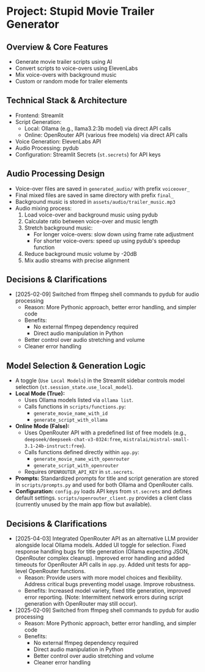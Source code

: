 # Project: Stupid Movie Trailer Generator

## Overview & Core Features
- Generate movie trailer scripts using AI
- Convert scripts to voice-overs using ElevenLabs
- Mix voice-overs with background music
- Custom or random mode for trailer elements

## Technical Stack & Architecture
- Frontend: Streamlit
- Script Generation:
    - Local: Ollama (e.g., llama3.2:3b model) via direct API calls
    - Online: OpenRouter API (various free models) via direct API calls
- Voice Generation: ElevenLabs API
- Audio Processing: pydub
- Configuration: Streamlit Secrets (`st.secrets`) for API keys

## Audio Processing Design
- Voice-over files are saved in `generated_audio/` with prefix `voiceover_`
- Final mixed files are saved in same directory with prefix `final_`
- Background music is stored in `assets/audio/trailer_music.mp3`
- Audio mixing process:
  1. Load voice-over and background music using pydub
  2. Calculate ratio between voice-over and music length
  3. Stretch background music:
     - For longer voice-overs: slow down using frame rate adjustment
     - For shorter voice-overs: speed up using pydub's speedup function
  4. Reduce background music volume by -20dB
  5. Mix audio streams with precise alignment

## Decisions & Clarifications
- [2025-02-09] Switched from ffmpeg shell commands to pydub for audio processing
  - Reason: More Pythonic approach, better error handling, and simpler code
  - Benefits: 
    - No external ffmpeg dependency required
    - Direct audio manipulation in Python
  - Better control over audio stretching and volume
  - Cleaner error handling

## Model Selection & Generation Logic
- A toggle (`Use Local Models`) in the Streamlit sidebar controls model selection (`st.session_state.use_local_model`).
- **Local Mode (True):**
    - Uses Ollama models listed via `ollama list`.
    - Calls functions in `scripts/functions.py`:
        - `generate_movie_name_with_id`
        - `generate_script_with_ollama`
- **Online Mode (False):**
    - Uses OpenRouter API with a predefined list of free models (e.g., `deepseek/deepseek-chat-v3-0324:free`, `mistralai/mistral-small-3.1-24b-instruct:free`).
    - Calls functions defined directly within `app.py`:
        - `generate_movie_name_with_openrouter`
        - `generate_script_with_openrouter`
    - Requires `OPENROUTER_API_KEY` in `st.secrets`.
- **Prompts:** Standardized prompts for title and script generation are stored in `scripts/prompts.py` and used for both Ollama and OpenRouter calls.
- **Configuration:** `config.py` loads API keys from `st.secrets` and defines default settings. `scripts/openrouter_client.py` provides a client class (currently unused by the main app flow but available).

## Decisions & Clarifications
- [2025-04-03] Integrated OpenRouter API as an alternative LLM provider alongside local Ollama models. Added UI toggle for selection. Fixed response handling bugs for title generation (Ollama expecting JSON, OpenRouter complex cleanup). Improved error handling and added timeouts for OpenRouter API calls in `app.py`. Added unit tests for app-level OpenRouter functions.
  - Reason: Provide users with more model choices and flexibility. Address critical bugs preventing model usage. Improve robustness.
  - Benefits: Increased model variety, fixed title generation, improved error reporting. (Note: Intermittent network errors during script generation with OpenRouter may still occur).
- [2025-02-09] Switched from ffmpeg shell commands to pydub for audio processing
  - Reason: More Pythonic approach, better error handling, and simpler code
  - Benefits:
    - No external ffmpeg dependency required
    - Direct audio manipulation in Python
    - Better control over audio stretching and volume
    - Cleaner error handling
